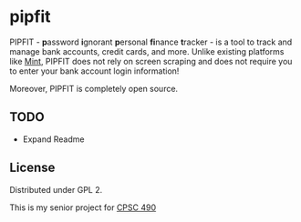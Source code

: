 # pipfit

PIPFIT - **p**assword **i**gnorant **p**ersonal **fi**nance **t**racker - is a tool
to track and manage bank accounts, credit cards, and more. Unlike existing platforms
like [Mint](www.mint.com), PIPFIT does not rely on screen scraping and does not require
you to enter your bank account login information!

Moreover, PIPFIT is completely open source.

## TODO
- Expand Readme

## License
Distributed under GPL 2.

This is my senior project for [CPSC 490](http://dus.cs.yale.edu/490.html)
